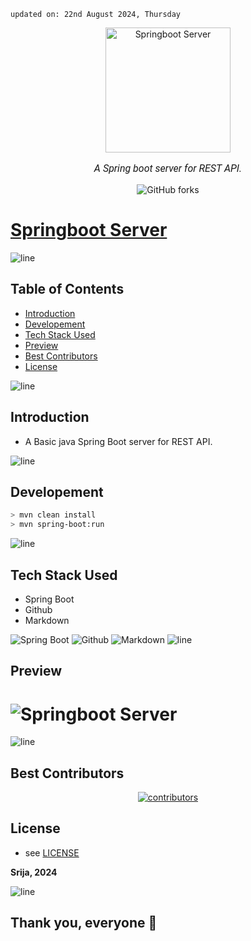     updated on: 22nd August 2024, Thursday

<div align=center>
    <a href="https://github.com/SrijaAdhya12/springboot-server">
        <img width="200" src="https://www.svgrepo.com/show/354380/spring-icon.svg" alt="Springboot Server">
    </a>
    <p style="font-family: roboto, calibri; font-size:12pt; font-style:italic"> A Spring boot server for REST API. </p>
    <a src="https://github.com/SrijaAdhya12/springboot-server/forks">
        <img alt="GitHub forks" src="https://img.shields.io/github/forks/SrijaAdhya12/springboot-server">
    </a>
</div>

# [Springboot Server](https://springboot-server-pgf3.onrender.com/)

![line]

## Table of Contents

- [Introduction](#introduction)
- [Developement](#developement)
- [Tech Stack Used](#tech-stack-used)
- [Preview](#preview)
- [Best Contributors](#best-contributors)
- [License](#license)

![line]

## Introduction

- A Basic java Spring Boot server for REST API.

![line]

## Developement


```sh
> mvn clean install
> mvn spring-boot:run
```

![line]

## Tech Stack Used

- Spring Boot
- Github
- Markdown

![Spring Boot](https://img.shields.io/badge/springboot-%23000000.svg?style=for-the-badge&logo=springboot&logoColor=white) ![Github](https://img.shields.io/badge/github-%23121011.svg?style=for-the-badge&logo=github&logoColor=white) ![Markdown](https://img.shields.io/badge/markdown-%23121011.svg?style=for-the-badge&logo=markdown&logoColor=white)
![line]

## Preview

# ![Springboot Server](https://github.com/user-attachments/assets/882c898d-30c4-4092-b30d-857c76d97d31)



![line]

## Best Contributors

<div align="center">
    <a href="https://github.com/SrijaAdhya12/springboot-server/graphs/contributors">
        <img src="https://contrib.rocks/image?repo=SrijaAdhya12/springboot-server" alt="contributors" />
    </a>
</div>

## License

-   see [LICENSE]

**Srija, 2024**

[license]: https://github.com/SrijaAdhya12/springboot-server/blob/main/LICENSE

![line]

## Thank you, everyone 💚

[markdown badges]: https://github.com/Ileriayo/markdown-badges
[line]: https://user-images.githubusercontent.com/75939390/137615281-3a875960-92cc-407f-97fe-fd2319bdb252.png
[License]: https:/SrijaAdhya12/virtualR/github.com/blob/main/LICENSE

<!-- 22/08/24 -->
